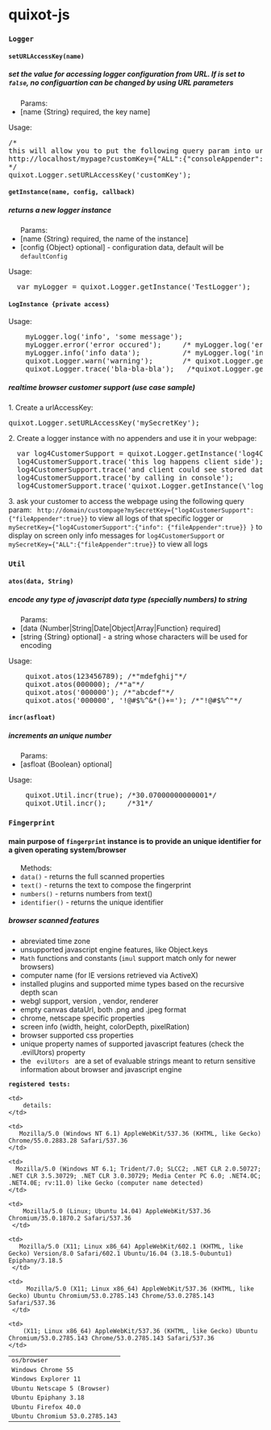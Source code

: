 <h1>quixot-js</h1>


<h3><code>Logger</code></h3>

<h4><code>setURLAccessKey(name)</code></h4>
<h5>set the value for accessing logger configuration from URL.
If is set to <code>false</code>, no configuartion can
be changed by using URL parameters</h5>
<ul> Params:
    <li> [name {String} required, the key name] </li>
</ul>

Usage:
<pre>
/*
this will allow you to put the following query param into url:
http://localhost/mypage?customKey={"ALL":{"consoleAppender":true}}
*/
quixot.Logger.setURLAccessKey('customKey');
</pre>



<h4><code>getInstance(name, config, callback)</code></h4>
<h5 href="#logInstance">returns a new logger instance </h5>

<ul> Params:
    <li> [name {String} required, the name of the instance] </li>
    <li> [config {Object} optional] - configuration data, default will be <code>defaultConfig</code> </li>
</ul>

Usage:
<pre>
  var myLogger = quixot.Logger.getInstance('TestLogger');
</pre>



<h4 id="logInstance"><code>LogInstance {private access}</code></h4>
Usage:
<pre>
    myLogger.log('info', 'some message');
    myLogger.error('error occured');     /* myLogger.log('error', 'error occured'); */
    myLogger.info('info data');          /* myLogger.log('info', 'info data'); */
    quixot.Logger.warn('warning');       /* quixot.Logger.getInstance('quixot').log('warn', '111111') */
    quixot.Logger.trace('bla-bla-bla');   /*quixot.Logger.getInstance('quixot').log('warn', '111111')*/
</pre>


<h5>realtime browser customer support (use case sample)</h5>
1. Create a urlAccessKey:
<pre>quixot.Logger.setURLAccessKey('mySecretKey');</pre>
2. Create a logger instance with no appenders and use it in your webpage:
<pre>
  var log4CustomerSupport = quixot.Logger.getInstance('log4CustomerSupport', {consoleAppender: false, fileAppender: false});
  log4CustomerSupport.trace('this log happens client side');
  log4CustomerSupport.trace('and client could see stored data');
  log4CustomerSupport.trace('by calling in console');
  log4CustomerSupport.trace('quixot.Logger.getInstance(\'log4CustomerSupport\').getLogs().trace');
</pre>
3. ask your customer to access the webpage using the following query param:
<code> http://domain/custompage?mySecretKey={"log4CustomerSupport":{"fileAppender":true}}</code>
to view all logs of that specific logger or <code>mySecretKey={"log4CustomerSupport":{"info": {"fileAppender":true}} }</code>
to display on screen only info messages for <code>log4CustomerSupport</code>
or <code>mySecretKey={"ALL":{"fileAppender":true}}</code> to view all logs

<h3><code>Util</code></h3>
<h4><code>atos(data, String)</code></h4>
<h5>encode any type of javascript data type (specially numbers) to string </h5>
<ul> Params:
    <li> [data {Number|String|Date|Object|Array|Function} required] </li>
    <li> [string {String} optional] - a string whose characters will be used for encoding </li>
</ul>
Usage:
<pre>
    quixot.atos(123456789); /*"mdefghij"*/
    quixot.atos(000000); /*"a"*/
    quixot.atos('000000'); /*"abcdef"*/
    quixot.atos('000000', '!@#$%^&*()+='); /*"!@#$%^"*/
</pre>
<h4><code>incr(asfloat)</code></h4>
<h5>increments an unique number</h5>
<ul> Params:
    <li> [asfloat {Boolean} optional] </li>
</ul>
Usage:
<pre>
    quixot.Util.incr(true); /*30.07000000000001*/
    quixot.Util.incr();     /*31*/
</pre>


<h3><code>Fingerprint</code></h3>
<h4>main purpose of <code>fingerprint</code> instance is to provide an unique identifier for a given operating system/browser</h4>
<ul> Methods:
    <li> <code>data()</code>       - returns the full scanned properties </li>
    <li> <code>text()</code>       - returns the text to compose the fingerprint</li>
    <li> <code>numbers()</code>    - returns numbers from text() </li>
    <li> <code>identifier()</code> - returns the unique identifier </li>
</ul>

<h5>browser scanned features</h5>
<ul>
    <li>
         abreviated time zone
    </li>
    <li>
        unsupported javascript engine features, like Object.keys
    </li>
    <li>
        <code>Math</code> functions and constants (<code>imul</code> support match only for newer browsers)
    </li>
    <li>
        computer name (for IE versions retrieved via ActiveX)
    </li>
    <li>
        installed plugins and supported mime types
        based on the recursive depth scan
    </li>
    <li>
        webgl support, version , vendor, renderer
    </li>
    <li>
        empty canvas dataUrl, both .png and .jpeg format
    </li>
    <li>
        chrome, netscape specific properties
    </li>
    <li>
       screen info (width, height, colorDepth, pixelRation)
    </li>
    <li>
        browser supported css properties
    </li>
    <li>
        unique property names of supported javascript features
        (check the .evilUtors) property
    </li>
    <li>
        the <code> evilUtors </code>  are a set of evaluable strings meant to return sensitive information
        about browser and javascript engine
    </li>
</ul>










<h4 style="font-family: monospace; font-size: 12px; margin: 0px; padding: 0px">registered tests:</h4>
<table style="font-family: monospace; font-size: 12px; margin: 0px; padding: 0px">
<tr>
    <td>
        os/browser
    </td>

    <td>
        details:
    </td>
</tr>

<tr>
    <td>
       Windows	Chrome	55
    </td>

    <td>
       Mozilla/5.0 (Windows NT 6.1) AppleWebKit/537.36 (KHTML, like Gecko) Chrome/55.0.2883.28 Safari/537.36
    </td>
</tr>


<tr>
    <td>
       Windows	Explorer 11
    </td>

    <td>
      Mozilla/5.0 (Windows NT 6.1; Trident/7.0; SLCC2; .NET CLR 2.0.50727; .NET CLR 3.5.30729; .NET CLR 3.0.30729; Media Center PC 6.0; .NET4.0C; .NET4.0E; rv:11.0) like Gecko (computer name detected)
    </td>
</tr>

<tr>
    <td>
       Ubuntu Netscape 5 (Browser)
    </td>

    <td>
        Mozilla/5.0 (Linux; Ubuntu 14.04) AppleWebKit/537.36 Chromium/35.0.1870.2 Safari/537.36
     </td>
</tr>


<tr>
    <td>
       Ubuntu Epiphany 3.18
    </td>

    <td>
       Mozilla/5.0 (X11; Linux x86_64) AppleWebKit/602.1 (KHTML, like Gecko) Version/8.0 Safari/602.1 Ubuntu/16.04 (3.18.5-0ubuntu1) Epiphany/3.18.5
     </td>
</tr>


<tr>
    <td>
       Ubuntu Firefox 40.0
    </td>

    <td>
         Mozilla/5.0 (X11; Linux x86_64) AppleWebKit/537.36 (KHTML, like Gecko) Ubuntu Chromium/53.0.2785.143 Chrome/53.0.2785.143 Safari/537.36
     </td>
</tr>


<tr>
    <td>
       Ubuntu Chromium 53.0.2785.143
    </td>

    <td>
        (X11; Linux x86_64) AppleWebKit/537.36 (KHTML, like Gecko) Ubuntu Chromium/53.0.2785.143 Chrome/53.0.2785.143 Safari/537.36
    </td>
</tr>

</table>




















